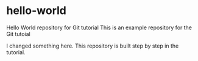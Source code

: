 # hello-world
Hello World repository for Git tutorial
This is an example repository for the Git tutoial

I changed something here.
This repository is built step by step in the tutorial.
